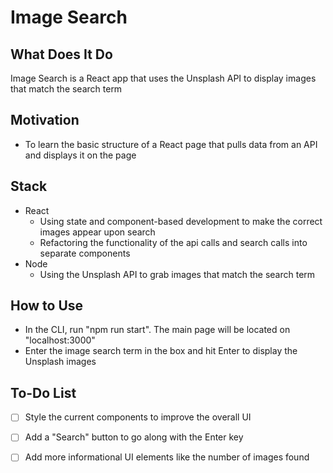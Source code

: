 # Image Search

## What Does It Do
Image Search is a React app that uses the Unsplash API to display images that match the search term

## Motivation
* To learn the basic structure of a React page that pulls data from an API and displays it on the page

## Stack
* React
  * Using state and component-based development to make the correct images appear upon search
  * Refactoring the functionality of the api calls and search calls into separate components
* Node
  * Using the Unsplash API to grab images that match the search term 

## How to Use
* In the CLI, run "npm run start". The main page will be located on "localhost:3000"
* Enter the image search term in the box and hit Enter to display the Unsplash images

## To-Do List
- [ ] Style the current components to improve the overall UI
- [ ] Add a "Search" button to go along with the Enter key
- [ ] Add more informational UI elements like the number of images found



